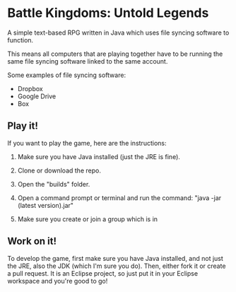 # Battle Kingdoms: Untold Legends
A simple text-based RPG written in Java which uses file syncing software to function.

This means all computers that are playing together have to be running the same file syncing software linked to the same account.

Some examples of file syncing software:
- Dropbox
- Google Drive
- Box

## Play it!

If you want to play the game, here are the instructions:

1. Make sure you have Java installed (just the JRE is fine).

2. Clone or download the repo.

3. Open the "builds" folder.

4. Open a command prompt or terminal and run the command: "java -jar (latest version).jar"

5. Make sure you create or join a group which is in 

## Work on it!
To develop the game, first make sure you have Java installed, and not just the JRE, also the JDK (which I'm sure you do).
Then, either fork it or create a pull request.
It is an Eclipse project, so just put it in your Eclipse workspace and you're good to go!
